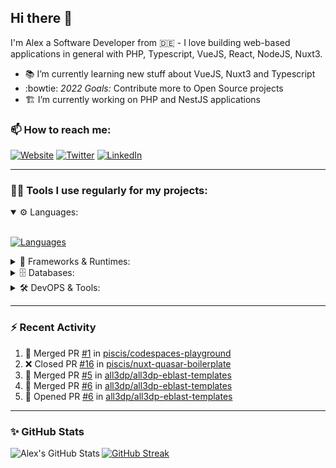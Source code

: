 ## Hi there :wave:

I'm Alex a Software Developer from 🇩🇪 - I love building web-based applications in general with PHP, Typescript, VueJS, React, NodeJS, Nuxt3.

- :books: I’m currently learning new stuff about VueJS, Nuxt3 and Typescript
- :bowtie: *2022 Goals:* Contribute more to Open Source projects
- :building_construction: I’m currently working on PHP and NestJS applications

### 📫 How to reach me:

[![Website](https://img.shields.io/website?label=piscis.io&style=for-the-badge&url=https%3A%2F%2Fpiscis.io)](https://piscis.io)
[![Twitter](https://img.shields.io/badge/Twitter-1DA1F2?style=for-the-badge&logo=twitter&logoColor=white)](https://twitter.com/intent/follow?original_referer=https%3A%2F%2Fgithub.com%2Fpiscis&screen_name=piscis168)
[![LinkedIn](https://img.shields.io/badge/LinkedIn-0077B5?style=for-the-badge&logo=linkedin&logoColor=white)](https://linkedin.com/in/alexanderpirsig)

---
### 👨‍💻 Tools I use regularly for my projects:

<details open>
<summary>⚙️ Languages:</summary>
<br>

[![Languages](https://skillicons.dev/icons?i=php,js,ts,sass,css,workers&perline=6)](https://github.com/piscis/)
</details>

<details>
<summary>🤖 Frameworks & Runtimes:</summary>
<br>

[![Frameworks & Runtimes](https://skillicons.dev/icons?i=wordpress,vue,nestjs,nuxtjs,vite,prisma,nodejs,react&perline=6)](https://github.com/piscis/)
</details>


<details>
<summary>🗄️ Databases:</summary>
<br>

[![Databases](https://skillicons.dev/icons?i=mysql,mongodb,redis&perline=6)](https://github.com/piscis/)
</details>

<details>
<summary>🛠️ DevOPS & Tools:</summary>
<br>

[![DevOPS & Tools](https://skillicons.dev/icons?i=bash,docker,git,gitlab,github,cloudflare,vscode&perline=6)](https://github.com/piscis/)
</details>

----

### :zap: Recent Activity

<!--START_SECTION:activity-->
1. 🎉 Merged PR [#1](https://github.com/piscis/codespaces-playground/pull/1) in [piscis/codespaces-playground](https://github.com/piscis/codespaces-playground)
2. ❌ Closed PR [#16](https://github.com/piscis/nuxt-quasar-boilerplate/pull/16) in [piscis/nuxt-quasar-boilerplate](https://github.com/piscis/nuxt-quasar-boilerplate)
3. 🎉 Merged PR [#5](https://github.com/all3dp/all3dp-eblast-templates/pull/5) in [all3dp/all3dp-eblast-templates](https://github.com/all3dp/all3dp-eblast-templates)
4. 🎉 Merged PR [#6](https://github.com/all3dp/all3dp-eblast-templates/pull/6) in [all3dp/all3dp-eblast-templates](https://github.com/all3dp/all3dp-eblast-templates)
5. 💪 Opened PR [#6](https://github.com/all3dp/all3dp-eblast-templates/pull/6) in [all3dp/all3dp-eblast-templates](https://github.com/all3dp/all3dp-eblast-templates)
<!--END_SECTION:activity-->

----

### ✨ GitHub Stats
  <img align="left" alt="Alex's GitHub Stats" src="https://github-readme-stats.piscis.vercel.app/api?username=piscis&show_icons=true&hide_border=true&count_private=true&show_icons=true" />

[![GitHub Streak](https://streak-stats.demolab.com/?user=piscis&theme=light)](https://github.com/piscis)

[website]: https://piscis.io
[twitter]: https://twitter.com/piscis168
[linkedin]: https://linkedin.com/in/alexanderpirsig
